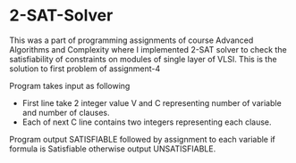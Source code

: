 # 2-SAT-Solver
This was a part of programming assignments of course Advanced Algorithms and Complexity where I implemented 2-SAT solver to check the satisfiability of constraints on modules of single layer of VLSI. This is the solution to first problem of assignment-4

Program takes input as following
- First line take 2 integer value V and C representing number of variable and number of clauses.
- Each of next C line contains two integers representing each clause.

Program output SATISFIABLE followed by assignment to each variable if formula is Satisfiable otherwise output UNSATISFIABLE.

  
